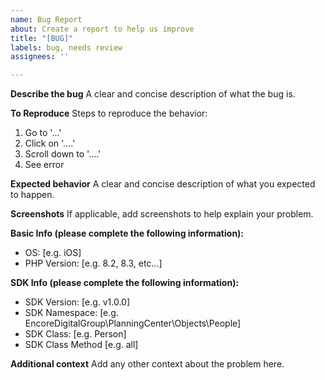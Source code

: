 ```yaml
---
name: Bug Report
about: Create a report to help us improve
title: "[BUG]"
labels: bug, needs review
assignees: ''

---
```


**Describe the bug**
A clear and concise description of what the bug is.

**To Reproduce**
Steps to reproduce the behavior:
1. Go to '...'
2. Click on '....'
3. Scroll down to '....'
4. See error

**Expected behavior**
A clear and concise description of what you expected to happen.

**Screenshots**
If applicable, add screenshots to help explain your problem.

**Basic Info (please complete the following information):**
 - OS: [e.g. iOS]
 - PHP Version: [e.g. 8.2, 8.3, etc...]

**SDK Info (please complete the following information):**
 - SDK Version: [e.g. v1.0.0]
 - SDK Namespace: [e.g. EncoreDigitalGroup\PlanningCenter\Objects\People]
 - SDK Class: [e.g. Person]
 - SDK Class Method [e.g. all]

**Additional context**
Add any other context about the problem here.
